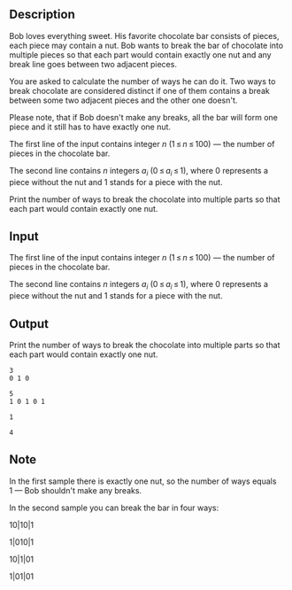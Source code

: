 ## Description

<div><p>Bob loves everything sweet. His favorite chocolate bar consists of pieces, each piece may contain a nut. Bob wants to break the bar of chocolate into multiple pieces so that each part would contain <span class="tex-font-style-bf">exactly</span> one nut and any break line goes between two adjacent pieces.</p><p>You are asked to calculate the number of ways he can do it. Two ways to break chocolate are considered distinct if one of them contains a break between some two adjacent pieces and the other one doesn't. </p><p>Please note, that if Bob doesn't make any breaks, all the bar will form one piece and it still has to have exactly one nut.</p></div><div class="input-specification"><p>The first line of the input contains integer <span class="tex-span"><i>n</i></span> (<span class="tex-span">1 ≤ <i>n</i> ≤ 100</span>)&nbsp;— the number of pieces in the chocolate bar.</p><p>The second line contains <span class="tex-span"><i>n</i></span> integers <span class="tex-span"><i>a</i><sub class="lower-index"><i>i</i></sub></span> (<span class="tex-span">0 ≤ <i>a</i><sub class="lower-index"><i>i</i></sub> ≤ 1</span>), where <span class="tex-span">0</span> represents a piece without the nut and <span class="tex-span">1</span> stands for a piece with the nut.</p></div><div class="output-specification"><p>Print the number of ways to break the chocolate into multiple parts so that each part would contain exactly one nut.</p></div>

## Input

<p>The first line of the input contains integer <span class="tex-span"><i>n</i></span> (<span class="tex-span">1 ≤ <i>n</i> ≤ 100</span>)&nbsp;— the number of pieces in the chocolate bar.</p><p>The second line contains <span class="tex-span"><i>n</i></span> integers <span class="tex-span"><i>a</i><sub class="lower-index"><i>i</i></sub></span> (<span class="tex-span">0 ≤ <i>a</i><sub class="lower-index"><i>i</i></sub> ≤ 1</span>), where <span class="tex-span">0</span> represents a piece without the nut and <span class="tex-span">1</span> stands for a piece with the nut.</p>

## Output

<p>Print the number of ways to break the chocolate into multiple parts so that each part would contain exactly one nut.</p>





```input1
3
0 1 0

```




```input2
5
1 0 1 0 1

```




```output1
1

```




```output2
4

```



## Note

<p>In the first sample there is exactly one nut, so the number of ways equals <span class="tex-span">1</span>&nbsp;— Bob shouldn't make any breaks.</p><p>In the second sample you can break the bar in four ways:</p><p><span class="tex-font-style-tt">10|10|1</span></p><p><span class="tex-font-style-tt">1|010|1</span></p><p><span class="tex-font-style-tt">10|1|01</span></p><p><span class="tex-font-style-tt">1|01|01</span></p>

